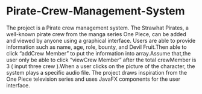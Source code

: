 # Pirate-Crew-Management-System
The project is a Pirate crew management system. The Strawhat Pirates, a well-known pirate crew from the manga series One Piece, can be added and viewed by anyone using a graphical interface. Users are able to provide information such as name, age, role, bounty, and Devil Fruit.Then able to click “addCrew Member” to put the information into array.Assume that,the user only be able to click “viewCrew Member” after the total crewMember is 3 ( input three crew ).When a user clicks on the picture of the character, the system plays a specific audio file. The project draws inspiration from the One Piece television series and uses JavaFX components for the user interface.

